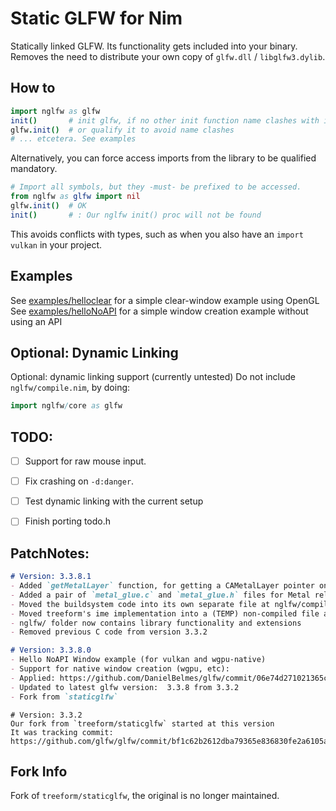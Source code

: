 # Static GLFW for Nim
Statically linked GLFW. Its functionality gets included into your binary.  
Removes the need to distribute your own copy of `glfw.dll` / `libglfw3.dylib`.

## How to
```nim
import nglfw as glfw
init()       # init glfw, if no other init function name clashes with it
glfw.init()  # or qualify it to avoid name clashes
# ... etcetera. See examples
```
Alternatively, you can force access imports from the library to be qualified mandatory.
```nim
# Import all symbols, but they -must- be prefixed to be accessed.
from nglfw as glfw import nil
glfw.init()  # OK
init()       # : Our nglfw init() proc will not be found
```
This avoids conflicts with types, such as when you also have an `import vulkan` in your project.

## Examples
See [examples/helloclear](./examples/helloclear_OpenGL.nim) for a simple clear-window example using OpenGL
See [examples/helloNoAPI](./examples/hellowindow_NoAPI.nim) for a simple window creation example without using an API


## Optional: Dynamic Linking
Optional: dynamic linking support  (currently untested)
Do not include `nglfw/compile.nim`, by doing:
```nim
import nglfw/core as glfw
```


## TODO:
- [ ] Support for raw mouse input.
- [ ] Fix crashing on `-d:danger`.
- [ ] Test dynamic linking with the current setup
- [ ] Finish porting todo.h


## PatchNotes:
```md
# Version: 3.3.8.1
- Added `getMetalLayer` function, for getting a CAMetalLayer pointer on mac (used for `wgpu`)
- Added a pair of `metal_glue.c` and `metal_glue.h` files for Metal related extensions.
- Moved the buildsystem code into its own separate file at nglfw/compile.nim
- Moved treeform's ime implementation into a (TEMP) non-compiled file at nglfw/ime.c
- nglfw/ folder now contains library functionality and extensions
- Removed previous C code from version 3.3.2
```
```md
# Version: 3.3.8.0
- Hello NoAPI Window example (for vulkan and wgpu-native)
- Support for native window creation (wgpu, etc):
- Applied: https://github.com/DanielBelmes/glfw/commit/06e74d271021365ca3582adbfabef74138fb43e1
- Updated to latest glfw version:  3.3.8 from 3.3.2  
- Fork from `staticglfw`
```
```
# Version: 3.3.2
Our fork from `treeform/staticglfw` started at this version  
It was tracking commit:
https://github.com/glfw/glfw/commit/bf1c62b2612dba79365e836830fe2a6105adbe78
```

## Fork Info
Fork of `treeform/staticglfw`, the original is no longer maintained.

